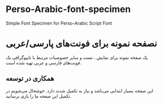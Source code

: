 # Perso-Arabic-font-specimen
Simple Font Specimen for Perso-Arabic Script Font

# نصفحه نمونه برای فونت‌های پارسی/عربی 
یک صفحه نمونه برای نمایش ، تست و سایر خصوصیات مرتبط با تایپوگرافی یک فونت‌های فارسی و عربی تهیه شده است.


## همکاری در توسعه
این صفحه بسیار ابتدایی می‌باشد و نیاز به تکمیل شدند دارد. خوشحال می‌شویم در تکمیل این صفحه ما را یاری برسانید.
